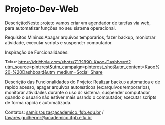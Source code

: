 # Projeto-Dev-Web
Descrição:Neste projeto vamos criar um agendador de tarefas via web, para automatizar funções no seu sistema operacional.

Requisitos Mininos:Apagar arquivos temporarios, fazer backup, moniotrar atividade, executar scripts e suspender computador.

Inspiração de Funcionalidades: 

Telas: https://dribbble.com/shots/7139890-Kaoo-Dashboard?utm_source=pinterest&utm_campaign=pinterest_shot&utm_content=Kaoo%20-%20Dashboard&utm_medium=Social_Share

Descrição das Funcionalidades do Projeto: Realizar backup automatica e de rapido acesso, apagar arquivos automaticos (ex:arquivos temporarios), monitorar atividades durante o uso do sistema, suspender computador quando o usuario não estiver mais usando o computador, executar scripts de forma rapida e automatizada.

Contatos: samir.souza@academico.ifpb.edu.br / tavares.guilherme@academico.ifpb.edu.br